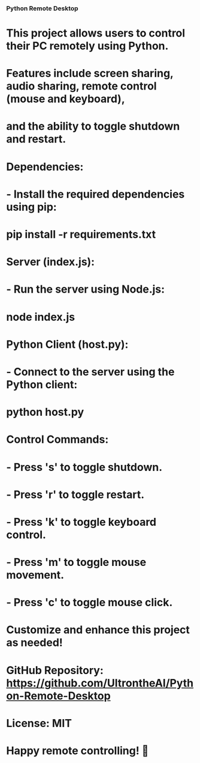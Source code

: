 ### Python Remote Desktop ###

# This project allows users to control their PC remotely using Python.
# Features include screen sharing, audio sharing, remote control (mouse and keyboard),
# and the ability to toggle shutdown and restart.

# Dependencies:
# - Install the required dependencies using pip:
#   pip install -r requirements.txt

# Server (index.js):
# - Run the server using Node.js:
#   node index.js

# Python Client (host.py):
# - Connect to the server using the Python client:
#   python host.py

# Control Commands:
# - Press 's' to toggle shutdown.
# - Press 'r' to toggle restart.
# - Press 'k' to toggle keyboard control.
# - Press 'm' to toggle mouse movement.
# - Press 'c' to toggle mouse click.

# Customize and enhance this project as needed!

# GitHub Repository: https://github.com/UltrontheAI/Python-Remote-Desktop
# License: MIT

# Happy remote controlling! 🚀
